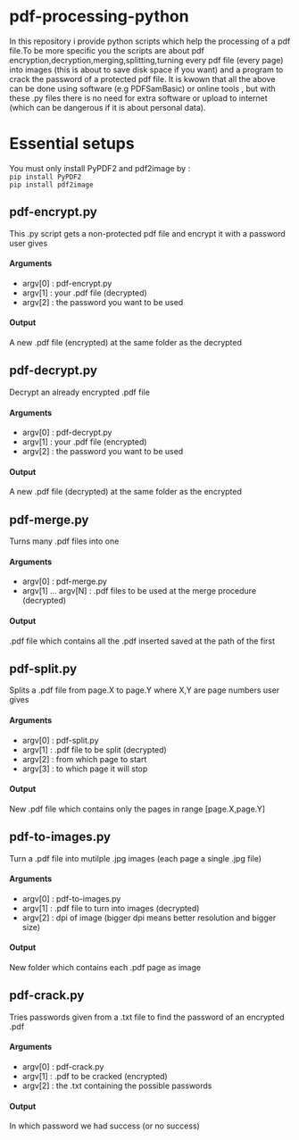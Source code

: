 # pdf-processing-python
In this repository i provide python scripts which help the processing of a pdf file.To be more specific you the scripts are about pdf encryption,decryption,merging,splitting,turning every pdf file (every page) into images (this is about to save disk space if you want) and a program to crack the password of a protected pdf file.
It is kwown that all the above can be done using software (e.g PDFSamBasic) or online tools , but with these .py files there is no need for extra software or upload to internet (which can be dangerous if it is about personal data).

# Essential setups
You must only install PyPDF2  and pdf2image by :<br>
`pip install PyPDF2`<br>
`pip install pdf2image`

## pdf-encrypt.py
This .py script gets a non-protected pdf file and encrypt it with a password user gives

#### Arguments
* argv[0] : pdf-encrypt.py
* argv[1] : your .pdf file (decrypted)
* argv[2] : the password you want to be used

#### Output
A new .pdf file (encrypted) at the same folder as the decrypted

## pdf-decrypt.py
Decrypt an already encrypted .pdf file

#### Arguments
* argv[0] : pdf-decrypt.py
* argv[1] : your .pdf file (encrypted)
* argv[2] : the password you want to be used

#### Output
A new .pdf file (decrypted) at the same folder as the encrypted

## pdf-merge.py
Turns many .pdf files into one

#### Arguments
* argv[0] : pdf-merge.py
* argv[1] ... argv[N] : .pdf files to be used at the merge procedure (decrypted)

#### Output
.pdf file which contains all the .pdf inserted saved at the path of the first

## pdf-split.py
Splits a .pdf file from page.X to page.Y where X,Y are page numbers user gives

#### Arguments
* argv[0] : pdf-split.py
* argv[1] : .pdf file to be split (decrypted)
* argv[2] : from which page to start
* argv[3] : to which page it will stop

#### Output
New .pdf file which contains only the pages in range [page.X,page.Y]

## pdf-to-images.py
Turn a .pdf file into mutilple .jpg images (each page a single .jpg file)

#### Arguments
* argv[0] : pdf-to-images.py
* argv[1] : .pdf file to turn into images (decrypted)
* argv[2] : dpi of image (bigger dpi means better resolution and bigger size)

#### Output
New folder which contains each .pdf page as image

## pdf-crack.py
Tries passwords given from a .txt file to find the password of an encrypted .pdf 

#### Arguments
* argv[0] : pdf-crack.py
* argv[1] : .pdf to be cracked (encrypted)
* argv[2] : the .txt containing the possible passwords

#### Output
In which password we had success (or no success)
